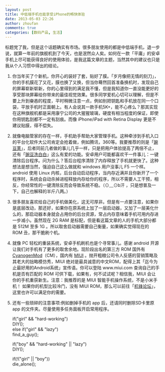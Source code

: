 ```yaml
---
layout: post
title: 中低端手机也能享受iPhone的畅快体验
date: 2013-05-03 22:26
author: zhoufan
comments: true
categories: [数码产品, 生活]
---
```

<p>标题党了我，但是这个话题确实有市场。很多朋友使用的都是中低端手机，退一步说，就算一年前的旗舰机到了今天，也是泯然众人矣。如何在一款「平庸」的安卓手机上尽可能获得良好的使用体验，是我这篇文章的主题，当然其中的建议也只是我从个人习惯中得出的结论。</p>

<ol>
<li><p>你当年买了个新机，你开心的装好了套，贴好了膜。「岁月像把无情的刻刀」，你的手机膜花了又花，膜也换了又换，但当你蓦然回首准备换机时，发现自己的屏幕崭新崭新，你的心里得到的满足我不懂，但是我知道你一直没能更好的享受那块屏幕给你带来的最佳视觉效果。很多同学爱机心切可以理解，但是不要上升到<del datetime="2013-05-03T12:15:07+00:00">变态</del>的程度，平时稍微注意一点，例如别把钥匙和手机放在同一个口袋，平放手机时正面朝上。有人会说其一款手机5K+，能不心疼么？那其实现在这种旗舰机都是采用康宁公司的大猩猩玻璃，硬度有相当程度的保证，即使你用钥匙刮都不一定有刮痕。而像 iPhone/iPad with Retina Display 更是不建议贴膜，得不偿失。<!--more--></p></li>
<li><p>就像电脑管家的存在一样，手机助手帮助大家管理手机。这种牵涉到手机入口的平台化软件大公司肯定会抢着做，例如腾讯，360等。我要推荐的则是「<a title="豌豆荚" href="http://www.wandoujia.com/" target="_blank">豌豆荚</a>」，后者同前几者做的事儿几乎一样，只是把用户体验提高了两倍不止，还有「<a title="豌豆洗白白" href="http://www.wandoujia.com/xibaibai" target="_blank">豌豆洗白白</a>」这么有爱的功能。安卓用户可能都喜欢干一件事儿：一键清除后台程序。问为什么？答后台程序清除了内存释放了手机就更快了。这种想法是想当然，强迫自己这么做就和 windows 用户没事儿 F5 一个样。android 使用 Linux 内核，后台自动启动程序，当内存近满并且你新开了一个程序时，系统会自动杀掉进程释放内存给你的程序，所以不需要人工干预，相反，你经常性的一键清除反而会导致系统不稳。（⊙﹏⊙b汗 ，只是想普及一下，自己也解释的半斤八两。）</p></li>
<li><p>很多朋友喜欢给自己的手机做美化，这无可厚非。但是有一点要注意，如果你是底层改动，那还好，如果你在原系统上加了一层启动器，又加了一层美化什么的，那启动器本身就会占用你的后台资源，常占内存意味着手机可用内存进一步减小。虽然现在 2G RAM 是标配，但是看这篇文章的人的手机大部分都是 512M 至多 1G 。所以取舍启动器需要自己衡量，如果确实觉得现在的 ROM 丑，那干脆刷个机。</p></li>
<li><p>就像 PC 轻松的重装系统，安卓手机刷机也是个寻常事儿。感谢 android 开源让我们对手机有了更多的取舍余地。现阶段出名的第三方 ROM 国外有<a title="CM" href="http://www.cyanogenmod.org/" target="_blank">CyanogenMod</a>（CM），国内有 <a title="MIUI" href="http://www.miui.com/" target="_blank">MIUI</a> 。抛开粗粮公司令人反感的营销策略及其老大的拙略模仿秀，MIUI 绝对是最具诚意的中文ROM，配得上其「迄今为止最好用的Android系统」宣传语。你可以登陆 www.miui.com 查询自己的手机是否有匹配的 ROM 可供下载，如果有，何不试试呢？相信我，MIUI 会让你的手机重获新生。注意：我推荐的是 MIUI 智能手机操作系统，不是小米手机！ 如果你的机型比较冷门，没有 MIUI ROM，那么可以前往「<a title="机锋论坛" href="http://bbs.gfan.com/forum.php" target="_blank">机锋论坛</a>」，这里也许可以满足你的需要。</p></li>
<li><p>还有一些琐碎的注意事项:例如删掉手机的 app 后，还请同时删除SD卡里原 app 的文件夹。尽量使用多任务面板开启常用程序。</p>

<p>if("girl" &amp;&amp; "hard-working")<br />
    DIY();<br />
else if("girl" &amp;&amp; "lazy")<br />
        find_a_guy();</p>

<p>if("boy" &amp;&amp; "hard-working" || "lazy")<br />
    DIY();</p>

<p>if(!("girl" || "boy"))<br />
    die_alone();</p></li>
</ol>


